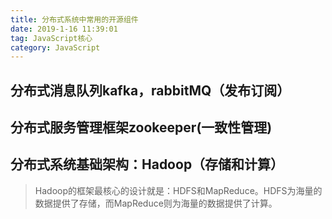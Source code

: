 ```yaml
---
title: 分布式系统中常用的开源组件
date: 2019-1-16 11:39:01
tag: JavaScript核心
category: JavaScript
---
```

## 分布式消息队列kafka，rabbitMQ（发布订阅）

## 分布式服务管理框架zookeeper(一致性管理)

## 分布式系统基础架构：Hadoop（存储和计算）

> Hadoop的框架最核心的设计就是：HDFS和MapReduce。HDFS为海量的数据提供了存储，而MapReduce则为海量的数据提供了计算。